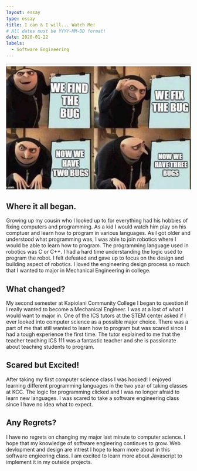 ```yaml
---
layout: essay
type: essay
title: I can & I will... Watch Me! 
# All dates must be YYYY-MM-DD format!
date: 2020-01-22
labels:
  - Software Engineering 
---
```


<img class="ui medium left floated image" src="../images/bug.png">

## Where it all began.
Growing up my cousin who I looked up to for everything had his hobbies of fixing computers and programming. As a kid I would watch him play on his comptuer and learn how to program in various languages. As I got older and understood what programming was, I was able to join robotics where I would be able to learn how to program. The programming language used in robotics was C or C++. I had a hard time understanding the logic used to program the robot. I felt defeated and gave up to focus on the design and building aspect of robotics. I loved the engineering design process so much that I wanted to major in Mechanical Engineering in college. 

## What changed?
My second semester at Kapiolani Community College I began to question if I really wanted to become a Mechanical Engineer. I was at a lost of what I would want to major in. One of the ICS tutors at the STEM center asked if I ever looked into computer science as a possible major choice. There was a part of me that still wanted to learn how to program but was scared since I had a tough experience the first time. The tutor explained to me that the teacher teaching ICS 111 was a fantastic teacher and she is passionate about teaching students to program. 

## Scared but Excited!
After taking my first computer science class I was hooked! I enjoyed learning different programming languages in the two year of taking classes at KCC. The logic for programming clicked and I was no longer afraid to learn new languages. I was scared to take a software engineering class since I have no idea what to expect. 

## Any Regrets?
I have no regrets on changing my major last minute to computer science. I hope that my knowledge of software engieering continues to grow. Web devlopment and design are intrest I hope to learn more about in this software engieering class. I am excited to learn more about Javascript to implement it in my outside projects. 
